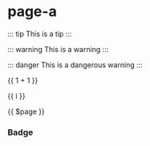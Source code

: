 # page-a
::: tip
This is a tip
:::

::: warning
This is a warning
:::

::: danger
This is a dangerous warning
:::

{{ 1 + 1 }}

<span v-for="i in 3">{{ i }} </span>

{{ $page }}

### Badge <Badge text="beta" type="warn"/> <Badge text="0.10.1+"/> <Badge text="默认主题"/>
